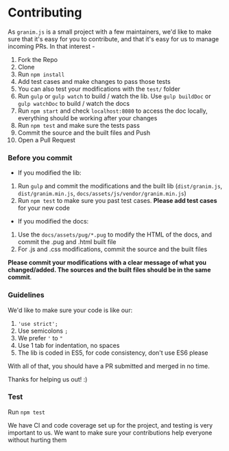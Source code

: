 # Contributing

As `granim.js` is a small project with a few maintainers,
we'd like to make sure that it's easy for you to contribute,
and that it's easy for us to manage incoming PRs. In that interest -

1. Fork the Repo
2. Clone
3. Run `npm install`
4. Add test cases and make changes to pass those tests
5. You can also test your modifications with the `test/` folder
6. Run `gulp` or `gulp watch` to build / watch the lib. Use `gulp buildDoc` or `gulp watchDoc` to build / watch the docs
7. Run `npm start` and check `localhost:8080` to access the doc locally, everything should be working after your changes
8. Run `npm test` and make sure the tests pass
9. Commit the source and the built files and Push
10. Open a Pull Request

### Before you commit

* If you modified the lib:
1. Run `gulp` and commit the modifications and the built lib (`dist/granim.js`, `dist/granim.min.js`, `docs/assets/js/vendor/granim.min.js`)
2. Run `npm test` to make sure you past test cases. **Please add test cases** for your new code

* If you modified the docs:
1. Use the `docs/assets/pug/*.pug` to modify the HTML of the docs, and commit the .pug and .html built file
2. For .js and .css modifications, commit the source and the built files

**Please commit your modifications with a clear message of what you changed/added.
The sources and the built files should be in the same commit**.

### Guidelines

We'd like to make sure your code is like our:

1. `'use strict';`
2. Use semicolons `;`
3. We prefer `'` to `"`
4. Use 1 tab for indentation, no spaces
5. The lib is coded in ES5, for code consistency, don't use ES6 please

With all of that, you should have a PR submitted and merged in no time.

Thanks for helping us out! :)

### Test

Run `npm test`

We have CI and code coverage set up for the project, and testing is very important to us. We want to make sure your contributions help everyone without hurting them
